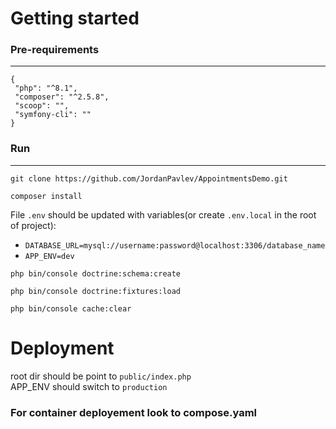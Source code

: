 # Getting started

### Pre-requirements
---
```
{
 "php": "^8.1",
 "composer": "^2.5.8",
 "scoop": "",
 "symfony-cli": ""
}
```

### Run
---
```
git clone https://github.com/JordanPavlev/AppointmentsDemo.git

composer install

```

File `.env` should be updated with variables(or create `.env.local` in the root of project): 
- `DATABASE_URL=mysql://username:password@localhost:3306/database_name`
- `APP_ENV=dev`

```
php bin/console doctrine:schema:create

php bin/console doctrine:fixtures:load

php bin/console cache:clear

```

# Deployment

root dir should be point to `public/index.php` <br>
APP_ENV should switch to `production`

### For container deployement look to compose.yaml
  
